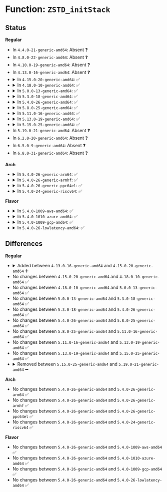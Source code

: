 # Function: <code>ZSTD_initStack</code>

## Status
<b>Regular</b>
<ul>
<li>
In <code>4.4.0-21-generic-amd64</code>: Absent ❓
</li>
<li>
In <code>4.8.0-22-generic-amd64</code>: Absent ❓
</li>
<li>
In <code>4.10.0-19-generic-amd64</code>: Absent ❓
</li>
<li>
In <code>4.13.0-16-generic-amd64</code>: Absent ❓
</li>
<li>
<details>
<summary>In <code>4.15.0-20-generic-amd64</code>: ✅</summary>

```c
ZSTD_customMem ZSTD_initStack(void * workspace, size_t workspaceSize)
```

```json
{
  "name": "ZSTD_initStack",
  "collision_type": "Unique Global",
  "inline_type": "No",
  "funcs": [
    {
      "addr": 18446744071583802352,
      "name": "ZSTD_initStack",
      "external": true,
      "loc": "lib/zstd/zstd_common.c:35",
      "file": "lib/zstd/zstd_common.c",
      "inline": "seen, unknown",
      "caller_inline": [],
      "caller_func": [
        "lib/zstd/decompress.c:ZSTD_initDStream",
        "lib/zstd/decompress.c:ZSTD_initDDict",
        "lib/zstd/decompress.c:ZSTD_initDCtx"
      ]
    }
  ],
  "symbols": [
    {
      "addr": 18446744071583802352,
      "name": "ZSTD_initStack",
      "section": ".text",
      "bind": "STB_GLOBAL",
      "size": 91
    }
  ]
}
```
</details>
</li>
<li>
<details>
<summary>In <code>4.18.0-10-generic-amd64</code>: ✅</summary>

```c
ZSTD_customMem ZSTD_initStack(void * workspace, size_t workspaceSize)
```

```json
{
  "name": "ZSTD_initStack",
  "collision_type": "Unique Global",
  "inline_type": "No",
  "funcs": [
    {
      "addr": 18446744071584009392,
      "name": "ZSTD_initStack",
      "external": true,
      "loc": "lib/zstd/zstd_common.c:35",
      "file": "lib/zstd/zstd_common.c",
      "inline": "seen, unknown",
      "caller_inline": [],
      "caller_func": [
        "lib/zstd/decompress.c:ZSTD_initDStream",
        "lib/zstd/decompress.c:ZSTD_initDDict",
        "lib/zstd/decompress.c:ZSTD_initDCtx"
      ]
    }
  ],
  "symbols": [
    {
      "addr": 18446744071584009392,
      "name": "ZSTD_initStack",
      "section": ".text",
      "bind": "STB_GLOBAL",
      "size": 85
    }
  ]
}
```
</details>
</li>
<li>
<details>
<summary>In <code>5.0.0-13-generic-amd64</code>: ✅</summary>

```c
ZSTD_customMem ZSTD_initStack(void * workspace, size_t workspaceSize)
```

```json
{
  "name": "ZSTD_initStack",
  "collision_type": "Unique Global",
  "inline_type": "No",
  "funcs": [
    {
      "addr": 18446744071584090704,
      "name": "ZSTD_initStack",
      "external": true,
      "loc": "lib/zstd/zstd_common.c:35",
      "file": "lib/zstd/zstd_common.c",
      "inline": "seen, unknown",
      "caller_inline": [],
      "caller_func": [
        "lib/zstd/decompress.c:ZSTD_initDStream",
        "lib/zstd/decompress.c:ZSTD_initDDict",
        "lib/zstd/decompress.c:ZSTD_initDCtx"
      ]
    }
  ],
  "symbols": [
    {
      "addr": 18446744071584090704,
      "name": "ZSTD_initStack",
      "section": ".text",
      "bind": "STB_GLOBAL",
      "size": 85
    }
  ]
}
```
</details>
</li>
<li>
<details>
<summary>In <code>5.3.0-18-generic-amd64</code>: ✅</summary>

```c
ZSTD_customMem ZSTD_initStack(void * workspace, size_t workspaceSize)
```

```json
{
  "name": "ZSTD_initStack",
  "collision_type": "Unique Global",
  "inline_type": "No",
  "funcs": [
    {
      "addr": 18446744071584279472,
      "name": "ZSTD_initStack",
      "external": true,
      "loc": "lib/zstd/zstd_common.c:35",
      "file": "lib/zstd/zstd_common.c",
      "inline": "seen, unknown",
      "caller_inline": [],
      "caller_func": [
        "lib/zstd/decompress.c:ZSTD_initDStream",
        "lib/zstd/decompress.c:ZSTD_initDDict",
        "lib/zstd/decompress.c:ZSTD_initDCtx"
      ]
    }
  ],
  "symbols": [
    {
      "addr": 18446744071584279472,
      "name": "ZSTD_initStack",
      "section": ".text",
      "bind": "STB_GLOBAL",
      "size": 85
    }
  ]
}
```
</details>
</li>
<li>
<details>
<summary>In <code>5.4.0-26-generic-amd64</code>: ✅</summary>

```c
ZSTD_customMem ZSTD_initStack(void * workspace, size_t workspaceSize)
```

```json
{
  "name": "ZSTD_initStack",
  "collision_type": "Unique Global",
  "inline_type": "No",
  "funcs": [
    {
      "addr": 18446744071584414272,
      "name": "ZSTD_initStack",
      "external": true,
      "loc": "lib/zstd/zstd_common.c:35",
      "file": "lib/zstd/zstd_common.c",
      "inline": "seen, unknown",
      "caller_inline": [],
      "caller_func": [
        "lib/zstd/decompress.c:ZSTD_initDStream",
        "lib/zstd/decompress.c:ZSTD_initDDict",
        "lib/zstd/decompress.c:ZSTD_initDCtx"
      ]
    }
  ],
  "symbols": [
    {
      "addr": 18446744071584414272,
      "name": "ZSTD_initStack",
      "section": ".text",
      "bind": "STB_GLOBAL",
      "size": 85
    }
  ]
}
```
</details>
</li>
<li>
<details>
<summary>In <code>5.8.0-25-generic-amd64</code>: ✅</summary>

```c
ZSTD_customMem ZSTD_initStack(void * workspace, size_t workspaceSize)
```

```json
{
  "name": "ZSTD_initStack",
  "collision_type": "Unique Global",
  "inline_type": "No",
  "funcs": [
    {
      "addr": 18446744071584930224,
      "name": "ZSTD_initStack",
      "external": true,
      "loc": "lib/zstd/zstd_common.c:35",
      "file": "lib/zstd/zstd_common.c",
      "inline": "seen, unknown",
      "caller_inline": [],
      "caller_func": [
        "lib/zstd/compress.c:ZSTD_initCStream_usingCDict",
        "lib/zstd/compress.c:ZSTD_initCDict",
        "lib/zstd/compress.c:ZSTD_initCCtx",
        "lib/zstd/decompress.c:ZSTD_initDStream",
        "lib/zstd/decompress.c:ZSTD_initDDict",
        "lib/zstd/decompress.c:ZSTD_initDCtx"
      ]
    }
  ],
  "symbols": [
    {
      "addr": 18446744071584930224,
      "name": "ZSTD_initStack",
      "section": ".text",
      "bind": "STB_GLOBAL",
      "size": 85
    }
  ]
}
```
</details>
</li>
<li>
<details>
<summary>In <code>5.11.0-16-generic-amd64</code>: ✅</summary>

```c
ZSTD_customMem ZSTD_initStack(void * workspace, size_t workspaceSize)
```

```json
{
  "name": "ZSTD_initStack",
  "collision_type": "Unique Global",
  "inline_type": "No",
  "funcs": [
    {
      "addr": 18446744071585052000,
      "name": "ZSTD_initStack",
      "external": true,
      "loc": "lib/zstd/zstd_common.c:35",
      "file": "lib/zstd/zstd_common.c",
      "inline": "seen, unknown",
      "caller_inline": [],
      "caller_func": [
        "lib/zstd/compress.c:ZSTD_initCStream_usingCDict",
        "lib/zstd/compress.c:ZSTD_initCDict",
        "lib/zstd/compress.c:ZSTD_initCCtx",
        "lib/zstd/decompress.c:ZSTD_initDStream",
        "lib/zstd/decompress.c:ZSTD_initDDict",
        "lib/zstd/decompress.c:ZSTD_initDCtx"
      ]
    }
  ],
  "symbols": [
    {
      "addr": 18446744071585052000,
      "name": "ZSTD_initStack",
      "section": ".text",
      "bind": "STB_GLOBAL",
      "size": 96
    }
  ]
}
```
</details>
</li>
<li>
<details>
<summary>In <code>5.13.0-19-generic-amd64</code>: ✅</summary>

```c
ZSTD_customMem ZSTD_initStack(void * workspace, size_t workspaceSize)
```

```json
{
  "name": "ZSTD_initStack",
  "collision_type": "Unique Global",
  "inline_type": "No",
  "funcs": [
    {
      "addr": 18446744071584978544,
      "name": "ZSTD_initStack",
      "external": true,
      "loc": "lib/zstd/zstd_common.c:35",
      "file": "lib/zstd/zstd_common.c",
      "inline": "seen, unknown",
      "caller_inline": [],
      "caller_func": [
        "lib/zstd/decompress.c:ZSTD_initDStream",
        "lib/zstd/decompress.c:ZSTD_initDDict",
        "lib/zstd/decompress.c:ZSTD_initDCtx"
      ]
    }
  ],
  "symbols": [
    {
      "addr": 18446744071584978544,
      "name": "ZSTD_initStack",
      "section": ".text",
      "bind": "STB_GLOBAL",
      "size": 96
    }
  ]
}
```
</details>
</li>
<li>
<details>
<summary>In <code>5.15.0-25-generic-amd64</code>: ✅</summary>

```c
ZSTD_customMem ZSTD_initStack(void * workspace, size_t workspaceSize)
```

```json
{
  "name": "ZSTD_initStack",
  "collision_type": "Unique Global",
  "inline_type": "No",
  "funcs": [
    {
      "addr": 18446744071585417584,
      "name": "ZSTD_initStack",
      "external": true,
      "loc": "lib/zstd/zstd_common.c:35",
      "file": "lib/zstd/zstd_common.c",
      "inline": "seen, unknown",
      "caller_inline": [],
      "caller_func": [
        "lib/zstd/decompress.c:ZSTD_initDStream",
        "lib/zstd/decompress.c:ZSTD_initDDict",
        "lib/zstd/decompress.c:ZSTD_initDCtx"
      ]
    }
  ],
  "symbols": [
    {
      "addr": 18446744071585417584,
      "name": "ZSTD_initStack",
      "section": ".text",
      "bind": "STB_GLOBAL",
      "size": 96
    }
  ]
}
```
</details>
</li>
<li>
In <code>5.19.0-21-generic-amd64</code>: Absent ❓
</li>
<li>
In <code>6.2.0-20-generic-amd64</code>: Absent ❓
</li>
<li>
In <code>6.5.0-9-generic-amd64</code>: Absent ❓
</li>
<li>
In <code>6.8.0-31-generic-amd64</code>: Absent ❓
</li>
</ul>
<b>Arch</b>
<ul>
<li>
<details>
<summary>In <code>5.4.0-26-generic-arm64</code>: ✅</summary>

```c
ZSTD_customMem ZSTD_initStack(void * workspace, size_t workspaceSize)
```

```json
{
  "name": "ZSTD_initStack",
  "collision_type": "Unique Global",
  "inline_type": "No",
  "funcs": [
    {
      "addr": 18446603336496298592,
      "name": "ZSTD_initStack",
      "external": true,
      "loc": "lib/zstd/zstd_common.c:35",
      "file": "lib/zstd/zstd_common.c",
      "inline": "seen, unknown",
      "caller_inline": [],
      "caller_func": [
        "lib/zstd/decompress.c:ZSTD_initDStream",
        "lib/zstd/decompress.c:ZSTD_initDDict",
        "lib/zstd/decompress.c:ZSTD_initDCtx"
      ]
    }
  ],
  "symbols": [
    {
      "addr": 18446603336496298592,
      "name": "ZSTD_initStack",
      "section": ".text",
      "bind": "STB_GLOBAL",
      "size": 80
    }
  ]
}
```
</details>
</li>
<li>
<details>
<summary>In <code>5.4.0-26-generic-armhf</code>: ✅</summary>

```c
ZSTD_customMem ZSTD_initStack(void * workspace, size_t workspaceSize)
```

```json
{
  "name": "ZSTD_initStack",
  "collision_type": "Unique Global",
  "inline_type": "No",
  "funcs": [
    {
      "addr": 3229634768,
      "name": "ZSTD_initStack",
      "external": true,
      "loc": "lib/zstd/zstd_common.c:35",
      "file": "lib/zstd/zstd_common.c",
      "inline": "seen, unknown",
      "caller_inline": [],
      "caller_func": [
        "lib/zstd/decompress.c:ZSTD_initDStream",
        "lib/zstd/decompress.c:ZSTD_initDDict",
        "lib/zstd/decompress.c:ZSTD_initDCtx"
      ]
    }
  ],
  "symbols": [
    {
      "addr": 3229634768,
      "name": "ZSTD_initStack",
      "section": ".text",
      "bind": "STB_GLOBAL",
      "size": 104
    }
  ]
}
```
</details>
</li>
<li>
<details>
<summary>In <code>5.4.0-26-generic-ppc64el</code>: ✅</summary>

```c
ZSTD_customMem ZSTD_initStack(void * workspace, size_t workspaceSize)
```

```json
{
  "name": "ZSTD_initStack",
  "collision_type": "Unique Global",
  "inline_type": "No",
  "funcs": [
    {
      "addr": 13835058055290605624,
      "name": "ZSTD_initStack",
      "external": true,
      "loc": "lib/zstd/zstd_common.c:35",
      "file": "lib/zstd/zstd_common.c",
      "inline": "seen, unknown",
      "caller_inline": [],
      "caller_func": [
        "lib/zstd/decompress.c:ZSTD_initDStream",
        "lib/zstd/decompress.c:ZSTD_initDDict",
        "lib/zstd/decompress.c:ZSTD_initDCtx"
      ]
    }
  ],
  "symbols": [
    {
      "addr": 13835058055290605624,
      "name": "ZSTD_initStack",
      "section": ".text",
      "bind": "STB_GLOBAL",
      "size": 120
    }
  ]
}
```
</details>
</li>
<li>
<details>
<summary>In <code>5.4.0-24-generic-riscv64</code>: ✅</summary>

```c
ZSTD_customMem ZSTD_initStack(void * workspace, size_t workspaceSize)
```

```json
{
  "name": "ZSTD_initStack",
  "collision_type": "Unique Global",
  "inline_type": "No",
  "funcs": [
    {
      "addr": 18446743936275355934,
      "name": "ZSTD_initStack",
      "external": true,
      "loc": "lib/zstd/zstd_common.c:35",
      "file": "lib/zstd/zstd_common.c",
      "inline": "seen, unknown",
      "caller_inline": [],
      "caller_func": [
        "lib/zstd/decompress.c:ZSTD_initDStream",
        "lib/zstd/decompress.c:ZSTD_initDDict",
        "lib/zstd/decompress.c:ZSTD_initDCtx"
      ]
    }
  ],
  "symbols": [
    {
      "addr": 18446743936275355934,
      "name": "ZSTD_initStack",
      "section": ".text",
      "bind": "STB_GLOBAL",
      "size": 80
    }
  ]
}
```
</details>
</li>
</ul>
<b>Flavor</b>
<ul>
<li>
<details>
<summary>In <code>5.4.0-1009-aws-amd64</code>: ✅</summary>

```c
ZSTD_customMem ZSTD_initStack(void * workspace, size_t workspaceSize)
```

```json
{
  "name": "ZSTD_initStack",
  "collision_type": "Unique Global",
  "inline_type": "No",
  "funcs": [
    {
      "addr": 18446744071584383008,
      "name": "ZSTD_initStack",
      "external": true,
      "loc": "lib/zstd/zstd_common.c:35",
      "file": "lib/zstd/zstd_common.c",
      "inline": "seen, unknown",
      "caller_inline": [],
      "caller_func": [
        "lib/zstd/decompress.c:ZSTD_initDStream",
        "lib/zstd/decompress.c:ZSTD_initDDict",
        "lib/zstd/decompress.c:ZSTD_initDCtx"
      ]
    }
  ],
  "symbols": [
    {
      "addr": 18446744071584383008,
      "name": "ZSTD_initStack",
      "section": ".text",
      "bind": "STB_GLOBAL",
      "size": 85
    }
  ]
}
```
</details>
</li>
<li>
<details>
<summary>In <code>5.4.0-1010-azure-amd64</code>: ✅</summary>

```c
ZSTD_customMem ZSTD_initStack(void * workspace, size_t workspaceSize)
```

```json
{
  "name": "ZSTD_initStack",
  "collision_type": "Unique Global",
  "inline_type": "No",
  "funcs": [
    {
      "addr": 18446744071584318208,
      "name": "ZSTD_initStack",
      "external": true,
      "loc": "lib/zstd/zstd_common.c:35",
      "file": "lib/zstd/zstd_common.c",
      "inline": "seen, unknown",
      "caller_inline": [],
      "caller_func": [
        "lib/zstd/decompress.c:ZSTD_initDStream",
        "lib/zstd/decompress.c:ZSTD_initDDict",
        "lib/zstd/decompress.c:ZSTD_initDCtx"
      ]
    }
  ],
  "symbols": [
    {
      "addr": 18446744071584318208,
      "name": "ZSTD_initStack",
      "section": ".text",
      "bind": "STB_GLOBAL",
      "size": 85
    }
  ]
}
```
</details>
</li>
<li>
<details>
<summary>In <code>5.4.0-1009-gcp-amd64</code>: ✅</summary>

```c
ZSTD_customMem ZSTD_initStack(void * workspace, size_t workspaceSize)
```

```json
{
  "name": "ZSTD_initStack",
  "collision_type": "Unique Global",
  "inline_type": "No",
  "funcs": [
    {
      "addr": 18446744071584365920,
      "name": "ZSTD_initStack",
      "external": true,
      "loc": "lib/zstd/zstd_common.c:35",
      "file": "lib/zstd/zstd_common.c",
      "inline": "seen, unknown",
      "caller_inline": [],
      "caller_func": [
        "lib/zstd/decompress.c:ZSTD_initDStream",
        "lib/zstd/decompress.c:ZSTD_initDDict",
        "lib/zstd/decompress.c:ZSTD_initDCtx"
      ]
    }
  ],
  "symbols": [
    {
      "addr": 18446744071584365920,
      "name": "ZSTD_initStack",
      "section": ".text",
      "bind": "STB_GLOBAL",
      "size": 85
    }
  ]
}
```
</details>
</li>
<li>
<details>
<summary>In <code>5.4.0-26-lowlatency-amd64</code>: ✅</summary>

```c
ZSTD_customMem ZSTD_initStack(void * workspace, size_t workspaceSize)
```

```json
{
  "name": "ZSTD_initStack",
  "collision_type": "Unique Global",
  "inline_type": "No",
  "funcs": [
    {
      "addr": 18446744071584471952,
      "name": "ZSTD_initStack",
      "external": true,
      "loc": "lib/zstd/zstd_common.c:35",
      "file": "lib/zstd/zstd_common.c",
      "inline": "seen, unknown",
      "caller_inline": [],
      "caller_func": [
        "lib/zstd/decompress.c:ZSTD_initDStream",
        "lib/zstd/decompress.c:ZSTD_initDDict",
        "lib/zstd/decompress.c:ZSTD_initDCtx"
      ]
    }
  ],
  "symbols": [
    {
      "addr": 18446744071584471952,
      "name": "ZSTD_initStack",
      "section": ".text",
      "bind": "STB_GLOBAL",
      "size": 85
    }
  ]
}
```
</details>
</li>
</ul>

## Differences
<b>Regular</b>
<ul>
<li>
<details>
<summary>Added between <code>4.13.0-16-generic-amd64</code> and <code>4.15.0-20-generic-amd64</code> ➕</summary>

```c
ZSTD_customMem ZSTD_initStack(void * workspace, size_t workspaceSize)
```
</details>
</li>
<li>
No changes between <code>4.15.0-20-generic-amd64</code> and <code>4.18.0-10-generic-amd64</code> ✅
</li>
<li>
No changes between <code>4.18.0-10-generic-amd64</code> and <code>5.0.0-13-generic-amd64</code> ✅
</li>
<li>
No changes between <code>5.0.0-13-generic-amd64</code> and <code>5.3.0-18-generic-amd64</code> ✅
</li>
<li>
No changes between <code>5.3.0-18-generic-amd64</code> and <code>5.4.0-26-generic-amd64</code> ✅
</li>
<li>
No changes between <code>5.4.0-26-generic-amd64</code> and <code>5.8.0-25-generic-amd64</code> ✅
</li>
<li>
No changes between <code>5.8.0-25-generic-amd64</code> and <code>5.11.0-16-generic-amd64</code> ✅
</li>
<li>
No changes between <code>5.11.0-16-generic-amd64</code> and <code>5.13.0-19-generic-amd64</code> ✅
</li>
<li>
No changes between <code>5.13.0-19-generic-amd64</code> and <code>5.15.0-25-generic-amd64</code> ✅
</li>
<li>
<details>
<summary>Removed between <code>5.15.0-25-generic-amd64</code> and <code>5.19.0-21-generic-amd64</code> ➖</summary>

```c
ZSTD_customMem ZSTD_initStack(void * workspace, size_t workspaceSize)
```
</details>
</li>
</ul>
<b>Arch</b>
<ul>
<li>
No changes between <code>5.4.0-26-generic-amd64</code> and <code>5.4.0-26-generic-arm64</code> ✅
</li>
<li>
No changes between <code>5.4.0-26-generic-amd64</code> and <code>5.4.0-26-generic-armhf</code> ✅
</li>
<li>
No changes between <code>5.4.0-26-generic-amd64</code> and <code>5.4.0-26-generic-ppc64el</code> ✅
</li>
<li>
No changes between <code>5.4.0-26-generic-amd64</code> and <code>5.4.0-24-generic-riscv64</code> ✅
</li>
</ul>
<b>Flavor</b>
<ul>
<li>
No changes between <code>5.4.0-26-generic-amd64</code> and <code>5.4.0-1009-aws-amd64</code> ✅
</li>
<li>
No changes between <code>5.4.0-26-generic-amd64</code> and <code>5.4.0-1010-azure-amd64</code> ✅
</li>
<li>
No changes between <code>5.4.0-26-generic-amd64</code> and <code>5.4.0-1009-gcp-amd64</code> ✅
</li>
<li>
No changes between <code>5.4.0-26-generic-amd64</code> and <code>5.4.0-26-lowlatency-amd64</code> ✅
</li>
</ul>
